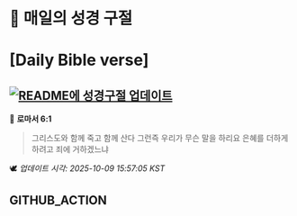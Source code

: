 # 🙏 매일의 성경 구절
# [Daily Bible verse]
## [![README에 성경구절 업데이트](https://github.com/DONGSUKA/first_test/actions/workflows/update-readme-bible.yml/badge.svg)](https://github.com/DONGSUKA/first_test/actions/workflows/update-readme-bible.yml)
<!-- START_BIBLE_VERSE -->
📖 **로마서 6:1**
> 그리스도와 함께 죽고 함께 산다 그런즉 우리가 무슨 말을 하리요 은혜를 더하게 하려고 죄에 거하겠느냐

🕊️ _업데이트 시각: 2025-10-09 15:57:05 KST_
  <!-- END_BIBLE_VERSE -->
## GITHUB_ACTION
